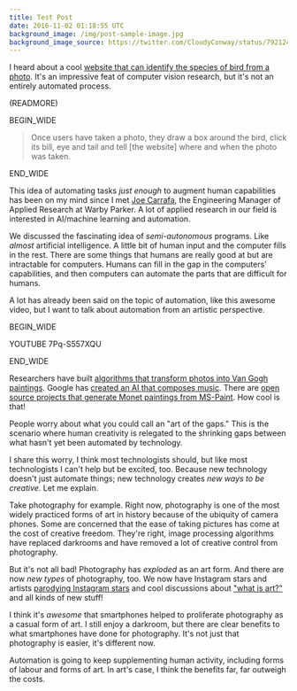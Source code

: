 ```yaml
---
title: Test Post
date: 2016-11-02 01:18:55 UTC
background_image: /img/post-sample-image.jpg
background_image_source: https://twitter.com/CloudyConway/status/792124334320082944
---
```


I heard about a cool [website that can identify the species of bird from a photo](http://www.iflscience.com/plants-and-animals/website-helps-you-identify-birds-looking-your-photo/). It's an impressive feat of computer vision research, but it's not an entirely automated process.

(READMORE)
  
BEGIN_WIDE

> Once users have taken a photo, they draw a box around the bird, click its bill, eye and tail and tell [the website] where and when the photo was taken.

END_WIDE

This idea of automating tasks _just enough_ to augment human capabilities has been on my mind since I met [Joe Carrafa](https://twitter.com/joetastic), the Engineering Manager of Applied Research at Warby Parker. A lot of applied research in our field is interested in AI/machine learning and automation.

We discussed the fascinating idea of _semi-autonomous_ programs. Like _almost_ artificial intelligence. A little bit of human input and the computer fills in the rest. There are some things that humans are really good at but are intractable for computers. Humans can fill in the gap in the computers' capabilities, and then computers can automate the parts that are difficult for humans.

A lot has already been said on the topic of automation, like this awesome video, but I want to talk about automation from an artistic perspective.

BEGIN_WIDE

YOUTUBE 7Pq-S557XQU

END_WIDE

Researchers have built [algorithms that transform photos into Van Gogh paintings](http://thenextweb.com/creativity/2015/08/31/machine-or-picasso-this-algorithm-can-transform-photos-into-fine-art/). Google has [created an AI that composes music](http://www.theverge.com/2016/6/1/11829678/google-magenta-melody-art-generative-artificial-intelligence). There are [open source projects that generate Monet paintings from MS-Paint](https://github.com/alexjc/neural-doodle). How cool is that!

People worry about what you could call an "art of the gaps." This is the scenario where human creativity is relegated to the shrinking gaps between what hasn't yet been automated by technology. 

I share this worry, I think most technologists should, but like most technologists I can't help but be excited, too. Because new technology doesn't just automate things; new technology creates _new ways to be creative_. Let me explain. 

Take photography for example. Right now, photography is one of the most widely practiced forms of art in history because of the ubiquity of camera phones. Some are concerned that the ease of taking pictures has come at the cost of creative freedom. They're right, image processing algorithms have replaced darkrooms and have removed a lot of creative control from photography. 

But it's not all bad! Photography has _exploded_ as an art form. And there are now _new types_ of photography, too. We now have Instagram stars and artists [parodying Instagram stars](http://petapixel.com/2016/01/23/this-artist-got-90k-instagram-followers-with-photos-of-a-fake-lavish-lifestyle/) and cool discussions about ["what is art?"](http://petapixel.com/2015/05/26/richard-prince-is-a-jerk/) and all kinds of new stuff!

I think it's _awesome_ that smartphones helped to proliferate photography as a casual form of art. I still enjoy a darkroom, but there are clear benefits to what smartphones have done for photography. It's not just that photography is easier, it's different now.

Automation is going to keep supplementing human activity, including forms of labour and forms of art. In art's case, I think the benefits far, far outweigh the costs.